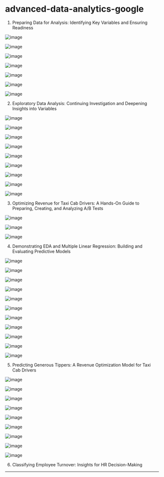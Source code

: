 # advanced-data-analytics-google

1. Preparing Data for Analysis: Identifying Key Variables and Ensuring Readiness

![image](https://github.com/user-attachments/assets/0b3474b5-80cd-4247-9a5c-9af06b4b1c83)

![image](https://github.com/user-attachments/assets/4333e33d-8415-48df-9e9f-d48cc83a21f9)

![image](https://github.com/user-attachments/assets/0c4c5631-2562-4c99-a6ec-0fd9b8ec820e)

![image](https://github.com/user-attachments/assets/cb39bf37-e4f8-4cdc-bd06-c952c391f69c)

![image](https://github.com/user-attachments/assets/aafb0387-e379-41e0-8edb-2637fa05cbb4)

![image](https://github.com/user-attachments/assets/33c6fff3-e0e7-4628-8460-d2a5ba705c95)

![image](https://github.com/user-attachments/assets/7bf6c7a7-2087-4eb5-b2e0-7ce3960a424a)

2. Exploratory Data Analysis: Continuing Investigation and Deepening Insights into Variables

![image](https://github.com/user-attachments/assets/96e382d4-90fb-47f4-88c5-c52d606b9cb2)

![image](https://github.com/user-attachments/assets/7d2763a3-d9ee-43ab-ab71-a0c6635fa42b)

![image](https://github.com/user-attachments/assets/b28f2c27-ad93-47a0-a293-8c4d90e8a098)

![image](https://github.com/user-attachments/assets/111a8112-c109-43ab-bde6-fd0df88cd2c6)

![image](https://github.com/user-attachments/assets/b3343dcc-14e4-40b2-9b26-0e5a5814c60f)

![image](https://github.com/user-attachments/assets/e7f4b72f-a94d-4a60-9529-2940fb03787d)

![image](https://github.com/user-attachments/assets/fcfdae61-8680-4b2b-afdf-b1bf78c779a0)

![image](https://github.com/user-attachments/assets/c8640dbd-1cd7-4c1f-9bd9-7d8518fa37ee)

![image](https://github.com/user-attachments/assets/f60d3fac-3ede-4152-b2d4-5c8c7ff392a9)

3. Optimizing Revenue for Taxi Cab Drivers: A Hands-On Guide to Preparing, Creating, and Analyzing A/B Tests

![image](https://github.com/user-attachments/assets/7a3329d1-2c68-4f37-b566-d272c04e18fa)

![image](https://github.com/user-attachments/assets/a84ef03c-1a29-4595-a03e-b9196c634ba2)

![image](https://github.com/user-attachments/assets/215ef199-2cc6-45fd-a1a5-48f9aea693e4)

4. Demonstrating EDA and Multiple Linear Regression: Building and Evaluating Predictive Models

![image](https://github.com/user-attachments/assets/0aa391f9-2e85-4b79-a900-b2dd4a32d745)

![image](https://github.com/user-attachments/assets/9fdf7eb2-51b5-40c1-9521-b0c8a1a94d77)

![image](https://github.com/user-attachments/assets/5eb6a092-1f54-4283-bb56-6a6f97942058)

![image](https://github.com/user-attachments/assets/af347d0a-1db6-4882-b2f0-cfa9241c20ef)

![image](https://github.com/user-attachments/assets/6dcae92b-2bfa-40e1-ac11-8f77d44d9e4e)

![image](https://github.com/user-attachments/assets/d5130639-9e39-4e39-b24d-00e94d4a0ba1)

![image](https://github.com/user-attachments/assets/8141fce9-bbd6-4c08-b8d0-b43ae637a6f0)

![image](https://github.com/user-attachments/assets/3f7ec8ce-7735-4a16-ab2d-2b99923fd684)

![image](https://github.com/user-attachments/assets/a5f5c706-3ea1-46a1-90ef-27ab0cd27cb2)

![image](https://github.com/user-attachments/assets/0f5b65fa-e03c-4022-bf45-c69e0886568f)

![image](https://github.com/user-attachments/assets/20e6d43b-9d9d-4996-8d32-570ea3442e92)

5. Predicting Generous Tippers: A Revenue Optimization Model for Taxi Cab Drivers

![image](https://github.com/user-attachments/assets/c77cb138-9193-4bb0-95d4-ff176fe86686)

![image](https://github.com/user-attachments/assets/cf480a3a-29c7-4ae1-a1ab-ff8826274a32)

![image](https://github.com/user-attachments/assets/83b55237-1296-4d8a-ab41-681121e10b7a)

![image](https://github.com/user-attachments/assets/130214e5-d8e7-4b09-9235-d5627df59c7d)

![image](https://github.com/user-attachments/assets/e3a1d7b0-5635-420c-bed5-25055f203cf5)

![image](https://github.com/user-attachments/assets/892bf800-a82e-40bb-b59b-ab73c2167cb4)

![image](https://github.com/user-attachments/assets/b857439e-9452-43c4-85e4-9e0db49e4f55)

![image](https://github.com/user-attachments/assets/4513b645-9b78-4ee0-b27a-4da6c239d6cf)

![image](https://github.com/user-attachments/assets/67f73818-43bc-40f6-8f50-c513a2c2b5d9)

6. Classifying Employee Turnover: Insights for HR Decision-Making

-----------------------------------------------------------------------------------------





